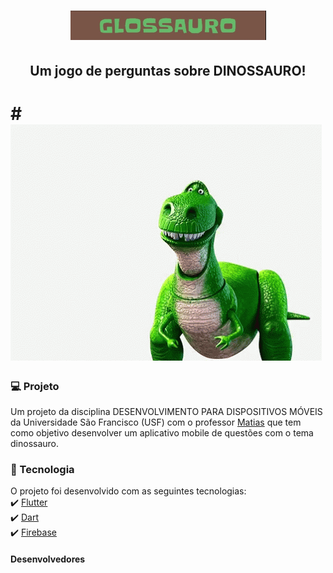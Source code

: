 # <p align="center"> ![Tema](https://github.com/Waleria257/Glossauro/blob/master/tema.PNG)

</p>

## <p align="center"> Um jogo de perguntas sobre **DINOSSAURO**!

# # ![Dinossauro](https://github.com/Waleria257/Glossauro/blob/master/08605a2cf4cce0f80b644241b5224bc8.gif)
  
### 💻 Projeto
Um projeto da disciplina DESENVOLVIMENTO PARA DISPOSITIVOS MÓVEIS da Universidade São Francisco (USF) com o professor <a href="https://github.com/matiasfilho81/">Matias</a> que tem como objetivo desenvolver um aplicativo mobile de questões com o tema dinossauro.
### 🚀 Tecnologia
O projeto foi desenvolvido com as seguintes tecnologias:<br/>
✔️ <a href="https://flutter.dev/?gclid=Cj0KCQjww_f2BRC-ARIsAP3zarEE3bqE6AWxyHKFhCNJTBwh89Q_ktFTvn-S0uAw324qo0gzXY0VfTUaAluTEALw_wcB&gclsrc=aw.ds/">Flutter</a><br/>
✔️ <a href="https://dart.dev/get-dart/">Dart</a><br/>
✔️ <a href="https://firebase.google.com/?hl=pt-br&gclid=Cj0KCQjww_f2BRC-ARIsAP3zarH1Tnkx56mu5chFmu5FKGdHJ3FVQUSi28ztPw6j-lFJGBUNDLK3yAMaArUuEALw_wcB/">Firebase</a>
#### Desenvolvedores
